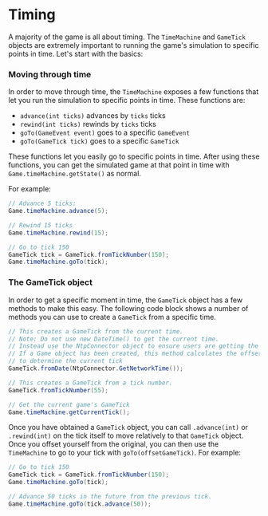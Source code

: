 # Timing

A majority of the game is all about timing. The `TimeMachine` and `GameTick` objects are extremely important to running
the game's simulation to specific points in time. Let's start with the basics:

### Moving through time

In order to move through time, the `TimeMachine` exposes a few functions that let you run the simulation to specific
points in time. These functions are:

- `advance(int ticks)` advances by `ticks` ticks 
- `rewind(int ticks)` rewinds by `ticks` ticks
- `goTo(GameEvent event)` goes to a specific `GameEvent`
- `goTo(GameTick tick)` goes to a specific `GameTick`

These functions let you easily go to specific points in time. After using these functions, you can get the simulated 
game at that point in time with `Game.timeMachine.getState()` as normal.

For example:
```cs
// Advance 5 ticks:
Game.timeMachine.advance(5);

// Rewind 15 ticks
Game.timeMachine.rewind(15);

// Go to tick 150
GameTick tick = GameTick.fromTickNumber(150);
Game.timeMachine.goTo(tick);
```

### The GameTick object

In order to get a specific moment in time, the `GameTick` object has a few methods to make this easy. The following
code block shows a number of methods you can use to create a `GameTick` from a specific time.

```cs
// This creates a GameTick from the current time.
// Note: Do not use new DateTime() to get the current time.
// Instead use the NtpConnector object to ensure users are getting the DateTime from the server.
// If a Game object has been created, this method calculates the offset from the game's start time
// to determine the current tick
GameTick.fromDate(NtpConnector.GetNetworkTime()); 

// This creates a GameTick from a tick number.
GameTick.fromTickNumber(55);

// Get the current game's GameTick
Game.timeMachine.getCurrentTick();
```

Once you have obtained a `GameTick` object, you can call `.advance(int)` or `.rewind(int)` on the tick itself to move
relatively to that `GameTick` object. Once you offset yourself from the original, you can then use the `TimeMachine`
to go to your tick with `goTo(offsetGameTick)`. For example:

```cs
// Go to tick 150
GameTick tick = GameTick.fromTickNumber(150);
Game.timeMachine.goTo(tick);

// Advance 50 ticks in the future from the previous tick.
Game.timeMachine.goTo(tick.advance(50)); 
```